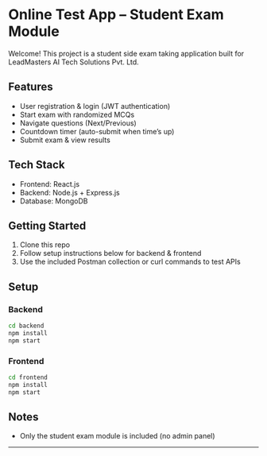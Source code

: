 # Online Test App – Student Exam Module

Welcome! This project is a student side exam taking application built for LeadMasters AI Tech Solutions Pvt. Ltd.

## Features

- User registration & login (JWT authentication)
- Start exam with randomized MCQs
- Navigate questions (Next/Previous)
- Countdown timer (auto-submit when time’s up)
- Submit exam & view results

## Tech Stack

- Frontend: React.js
- Backend: Node.js + Express.js 
- Database: MongoDB 

## Getting Started

1. Clone this repo
2. Follow setup instructions below for backend & frontend
3. Use the included Postman collection or curl commands to test APIs

## Setup

### Backend

```bash
cd backend
npm install     
npm start       
```

### Frontend

```bash
cd frontend
npm install
npm start
```

## Notes

- Only the student exam module is included (no admin panel)

---
